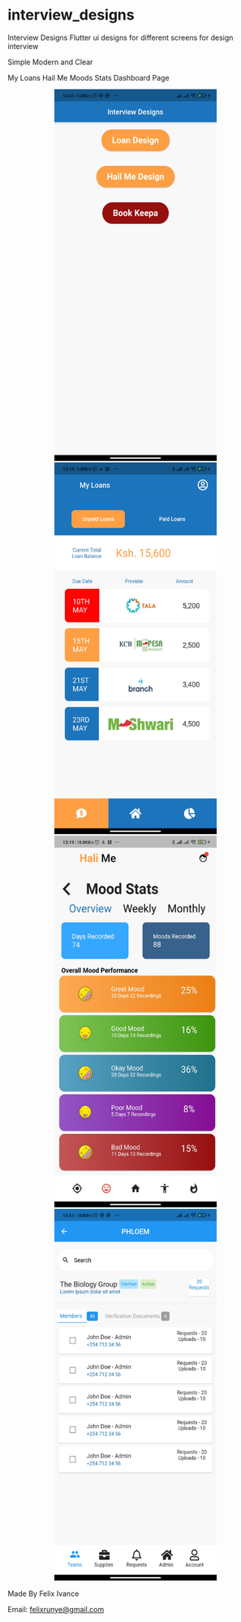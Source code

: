 # interview_designs
Interview Designs
Flutter ui designs for different screens for design interview

Simple Modern and Clear

My Loans
Hail Me 
Moods Stats
Dashboard Page

<p align="center">
  <img src="https://github.com/felixivance/interview_designs/blob/master/assets/screenshots/main.jpg" alt="main image" width="320" height="730"/>
  <img src="https://github.com/felixivance/interview_designs/blob/master/assets/screenshots/loans.jpg" alt="main image" width="320" height="730"/>
  <img src="https://github.com/felixivance/interview_designs/blob/master/assets/screenshots/hailme.jpg" alt="main image" width="320" height="730"/>
  <img src="https://github.com/felixivance/interview_designs/blob/master/assets/screenshots/dashboard.jpg" alt="main image" width="320" height="730"/>
  
</p>



Made By Felix Ivance

Email: felixrunye@gmail.com